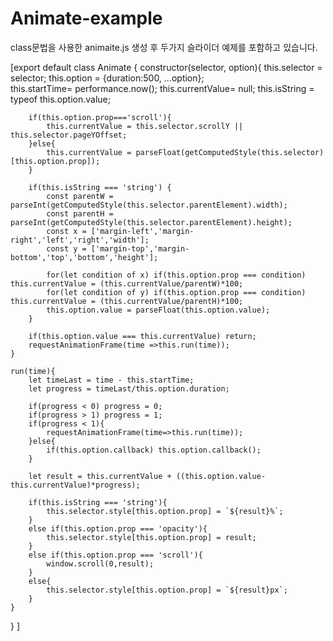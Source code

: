 # Animate-example

class문법을 사용한 animaite.js 생성 후 두가지 슬라이더 예제를 포함하고 있습니다.<br>


[export default class Animate {
    constructor(selector, option){
        this.selector = selector;
        this.option = {duration:500, ...option};       
        this.startTime= performance.now();
        this.currentValue= null;
        this.isString = typeof this.option.value;
        
        if(this.option.prop==='scroll'){
            this.currentValue = this.selector.scrollY || this.selector.pageYOffset;
        }else{
            this.currentValue = parseFloat(getComputedStyle(this.selector)[this.option.prop]); 
        }  
        
        if(this.isString === 'string') {
            const parentW = parseInt(getComputedStyle(this.selector.parentElement).width);
            const parentH = parseInt(getComputedStyle(this.selector.parentElement).height);
            const x = ['margin-left','margin-right','left','right','width'];
            const y = ['margin-top','margin-bottom','top','bottom','height'];

            for(let condition of x) if(this.option.prop === condition) this.currentValue = (this.currentValue/parentW)*100;
            for(let condition of y) if(this.option.prop === condition) this.currentValue = (this.currentValue/parentH)*100; 
            this.option.value = parseFloat(this.option.value);
        } 

        if(this.option.value === this.currentValue) return;    
        requestAnimationFrame(time =>this.run(time));  
    }

    run(time){
        let timeLast = time - this.startTime;
        let progress = timeLast/this.option.duration;
    
        if(progress < 0) progress = 0;
        if(progress > 1) progress = 1;
        if(progress < 1){
            requestAnimationFrame(time=>this.run(time)); 
        }else{
            if(this.option.callback) this.option.callback();
        } 

        let result = this.currentValue + ((this.option.value-this.currentValue)*progress); 
        
        if(this.isString === 'string'){
            this.selector.style[this.option.prop] = `${result}%`;
        }
        else if(this.option.prop === 'opacity'){
            this.selector.style[this.option.prop] = result;
        }
        else if(this.option.prop === 'scroll'){
            window.scroll(0,result);
        }
        else{
            this.selector.style[this.option.prop] = `${result}px`;
        }
    }
}
]
